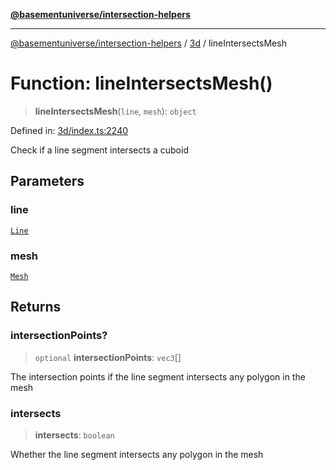 [**@basementuniverse/intersection-helpers**](../../README.md)

***

[@basementuniverse/intersection-helpers](../../README.md) / [3d](../README.md) / lineIntersectsMesh

# Function: lineIntersectsMesh()

> **lineIntersectsMesh**(`line`, `mesh`): `object`

Defined in: [3d/index.ts:2240](https://github.com/basementuniverse/intersection-helpers/blob/3a364a58f0714fe52065b40529091d774e3a1a50/src/3d/index.ts#L2240)

Check if a line segment intersects a cuboid

## Parameters

### line

[`Line`](../types/type-aliases/Line.md)

### mesh

[`Mesh`](../types/type-aliases/Mesh.md)

## Returns

### intersectionPoints?

> `optional` **intersectionPoints**: `vec3`[]

The intersection points if the line segment intersects any polygon in the
mesh

### intersects

> **intersects**: `boolean`

Whether the line segment intersects any polygon in the mesh
